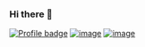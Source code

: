 ### Hi there 👋


[![Profile badge](https://www.codewars.com/users/VadimProkopchuk/badges/large)](https://www.codewars.com/users/VadimProkopchuk) [![image](https://img.shields.io/badge/LinkedIn-0077B5?style=for-the-badge&logo=linkedin&logoColor=white)](https://www.linkedin.com/in/vadim-prokopchuk/) [![image](https://img.shields.io/badge/Gmail-D14836?style=for-the-badge&logo=gmail&logoColor=white)](mailto:mailvadimprokopchuk@gmail.com)


<!--
<p>&nbsp;<img align="left" src="https://github-readme-stats.vercel.app/api?username=VadimProkopchuk&theme=dracula&show_icons=true&hide_title=true" alt="VadimProkopchuk" /></p>


**VadimProkopchuk/VadimProkopchuk** is a ✨ _special_ ✨ repository because its `README.md` (this file) appears on your GitHub profile.

Here are some ideas to get you started:

- 🔭 I’m currently working on ...
- 🌱 I’m currently learning ...
- 👯 I’m looking to collaborate on ...
- 🤔 I’m looking for help with ...
- 💬 Ask me about ...
- 📫 How to reach me: ...
- 😄 Pronouns: ...
- ⚡ Fun fact: ...
-->
